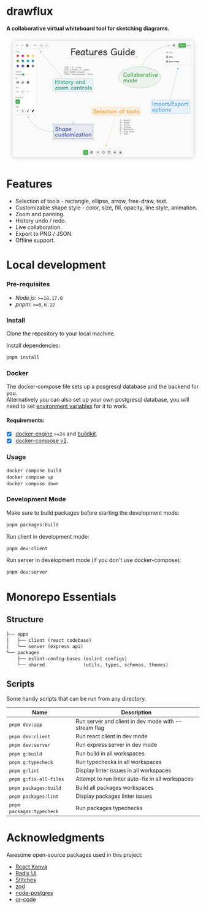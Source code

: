 # drawflux

**A collaborative virtual whiteboard tool for sketching diagrams.**

![drawflux web app screenshot](./assets/screenshot.png)

# Features

- Selection of tools - rectangle, ellipse, arrow, free-draw, text.
- Customizable shape style - color, size, fill, opacity, line style, animation.
- Zoom and panning.
- History undo / redo.
- Live collaboration.
- Export to PNG / JSON.
- Offline support.

# Local development

### Pre-requisites

- _Node.js:_ `>=18.17.0`
- _pnpm:_ `>=8.6.12`

### Install

Clone the repository to your local machine.

Install dependencies:

```bash
pnpm install
```

### Docker

The docker-compose file sets up a posgresql database and the backend for you.\
Alternatively you can also set up your own postgresql database, you will need to set
[environment variables](https://node-postgres.com/features/connecting#environment-variables) for it to work.

#### Requirements:

- [x] [docker-engine](https://docs.docker.com/get-docker) `>=24` and [buildkit](https://docs.docker.com/build/buildkit/).
- [x] [docker-compose v2](https://docs.docker.com/compose).

### Usage

```sh
docker compose build
docker compose up
docker compose down
```

### Development Mode

Make sure to build packages before starting the development mode:

```bash
pnpm packages:build
```

Run client in development mode:

```bash
pnpm dev:client
```

Run server in development mode (if you don't use docker-compose):

```bash
pnpm dev:server
```

# Monorepo Essentials

## Structure

```
├── apps
│   ├── client (react codebase)
│   └── server (express api)
└── packages
    ├── eslint-config-bases (eslint configs)
    └── shared              (utils, types, schemas, themes)
```

## Scripts

Some handy scripts that can be run from any directory.

| Name                      | Description                                          |
| ------------------------- | ---------------------------------------------------- |
| `pnpm dev:app`            | Run server and client in dev mode with --stream flag |
| `pnpm dev:client`         | Run react client in dev mode                         |
| `pnpm dev:server`         | Run express server in dev mode                       |
| `pnpm g:build`            | Run build in all workspaces                          |
| `pnpm g:typecheck`        | Run typechecks in all workspaces                     |
| `pnpm g:lint`             | Display linter issues in all workspaces              |
| `pnpm g:fix-all-files`    | Attempt to run linter auto-fix in all workspaces     |
| `pnpm packages:build`     | Build all packages workspaces                        |
| `pnpm packages:lint`      | Display packages linter issues                       |
| `pnpm packages:typecheck` | Run packages typechecks                              |

# Acknowledgments

Awesome open-source packages used in this project:

- [React Konva](https://konvajs.org/docs/react/Intro.html)
- [Radix UI](https://www.radix-ui.com)
- [Stitches](https://stitches.dev)
- [zod](https://zod.dev)
- [node-postgres](https://node-postgres.com)
- [qr-code](https://github.com/soldair/node-qrcode)
